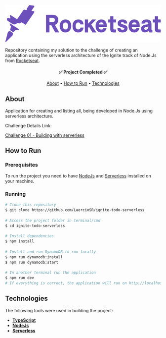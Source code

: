 <p align="center">
  <a href="https://www.rocketseat.com.br/">
    <img src="https://raw.githubusercontent.com/LaercioSR/ignite-todo-serverless/main/assets/rocketseat-logo.png" height="120" width="auto" alt="Rocketseat Logo" />
  </a>
</p>

Repository containing my solution to the challenge of creating an application using the serverless architecture of the Ignite track of Node.Js from [Rocketseat](https://www.rocketseat.com.br/).

<h4 align="center">
 ✅  Project Completed  ✅
</h4>

<p align="center">
 <a href="#about">About</a> •
 <a href="#how-to-run">How to Run</a> •
 <a href="#technologies">Technologies</a>
</p>

## About

Application for creating and listing all, being developed in Node.Js using serverless architecture.

Challenge Details Link:

[Challenge 01 - Building with serverless](https://www.notion.so/Desafio-01-Construindo-com-serverless-1fdde2c717a94f7aa077e746cb077bec1)

## How to Run

### Prerequisites

To run the project you need to have [NodeJs](https://nodejs.org/en/) and [Serverless](https://www.serverless.com/) installed on your machine.

### Running

```bash
# Clone this repository
$ git clone https://github.com/LaercioSR/ignite-todo-serverless

# Access the project folder in terminal/cmd
$ cd ignite-todo-serverless

# Install dependencies
$ npm install

# Install and run DynamoDB to run locally
$ npm run dynamodb:install
$ npm run dynamodb:start

# In another terminal run the application
$ npm run dev
# If everything is correct, the application will run on http://localhost:3000
```

## Technologies

The following tools were used in building the project:

- **[TypeScript](https://www.typescriptlang.org/)**
- **[NodeJs](https://nodejs.org/en/)**
- **[Serverless](https://www.serverless.com/)**
